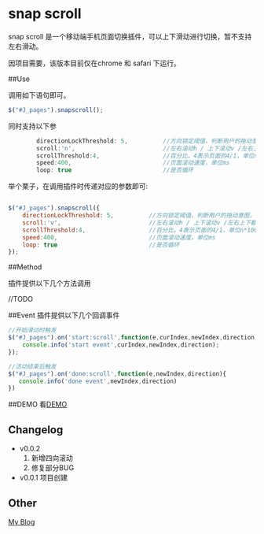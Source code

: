 snap scroll
=====

snap scroll 是一个移动端手机页面切换插件，可以上下滑动进行切换，暂不支持左右滑动。

因项目需要，该版本目前仅在chrome 和 safari 下运行。


##Use

调用如下语句即可。
```js
$("#J_pages").snapscroll();
```
同时支持以下参
```js
        directionLockThreshold: 5,          //方向锁定阈值，判断用户的拖动意图，是倾向x方向拖动还是y方向
        scroll:'n',                         //左右滚动h / 上下滚动v /左右上下都可滚动n
        scrollThreshold:4,                  //百分比，4表示页面的4/1，单位n*100%
        speed:400,                          //页面滚动速度，单位ms
        loop: true                          //是否循环
```

举个栗子，在调用插件时传递对应的参数即可:
```js

$("#J_pages").snapscroll({
    directionLockThreshold: 5,          //方向锁定阈值，判断用户的拖动意图，是倾向x方向拖动还是y方向
    scroll:'v',                         //左右滚动h / 上下滚动v /左右上下都可滚动n
    scrollThreshold:4,                  //百分比，4表示页面的4/1，单位n*100%
    speed:400,                          //页面滚动速度，单位ms
    loop: true                          //是否循环
});

```

##Method

插件提供以下几个方法调用

//TODO

##Event
插件提供以下几个回调事件
```js
//开始滑动时触发
$("#J_pages").on('start:scroll',function(e,curIndex,newIndex,direction){
    console.info('start event',curIndex,newIndex,direction);
});

//活动结束后触发
$("#J_pages").on('done:scroll',function(e,newIndex,direction){
   console.info('done event',newIndex,direction)
})

```

##DEMO
看[DEMO](http://oos.me/zepto-SnapScroll/demo.html)

## Changelog
* v0.0.2
    1. 新增四向滚动
    2. 修复部分BUG
* v0.0.1 项目创建

## Other
[My Blog](http://www.ghugo.com)

